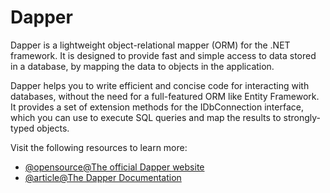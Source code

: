 # Dapper

Dapper is a lightweight object-relational mapper (ORM) for the .NET framework. It is designed to provide fast and simple access to data stored in a database, by mapping the data to objects in the application.

Dapper helps you to write efficient and concise code for interacting with databases, without the need for a full-featured ORM like Entity Framework. It provides a set of extension methods for the IDbConnection interface, which you can use to execute SQL queries and map the results to strongly-typed objects.

Visit the following resources to learn more:

- [@opensource@The official Dapper website](https://github.com/StackExchange/Dapper)
- [@article@The Dapper Documentation](https://dappertutorial.net/)